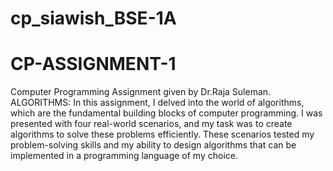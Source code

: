 # cp_siawish_BSE-1A
# CP-ASSIGNMENT-1
Computer Programming Assignment given by Dr.Raja Suleman.  
                                                            ALGORITHMS:
In this assignment, I delved into the world of algorithms, which are the fundamental building blocks of computer programming.
I was  presented with four real-world scenarios, and my task was to create algorithms to solve these problems efficiently.
These scenarios  tested my problem-solving skills and my ability to design algorithms that can be implemented in a programming language of my choice.
